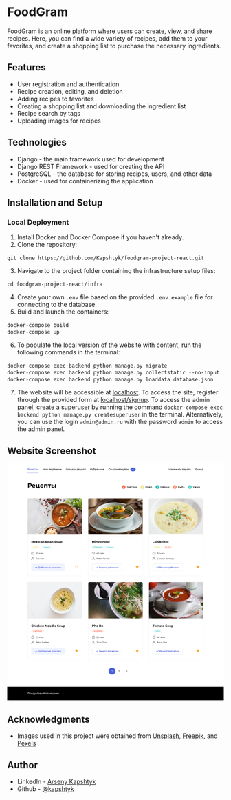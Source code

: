 # FoodGram

FoodGram is an online platform where users can create, view, and share recipes. Here, you can find a wide variety of recipes, add them to your favorites, and create a shopping list to purchase the necessary ingredients.

## Features

- User registration and authentication
- Recipe creation, editing, and deletion
- Adding recipes to favorites
- Creating a shopping list and downloading the ingredient list
- Recipe search by tags
- Uploading images for recipes

## Technologies

- Django - the main framework used for development
- Django REST Framework - used for creating the API
- PostgreSQL - the database for storing recipes, users, and other data
- Docker - used for containerizing the application

## Installation and Setup

### Local Deployment

1. Install Docker and Docker Compose if you haven't already.
2. Clone the repository:
```
git clone https://github.com/Kapshtyk/foodgram-project-react.git
```
3. Navigate to the project folder containing the infrastructure setup files:
```
cd foodgram-project-react/infra
```
4. Create your own `.env` file based on the provided `.env.example` file for connecting to the database.
5. Build and launch the containers:
```
docker-compose build
docker-compose up
```
6. To populate the local version of the website with content, run the following commands in the terminal:
```
docker-compose exec backend python manage.py migrate
docker-compose exec backend python manage.py collectstatic --no-input
docker-compose exec backend python manage.py loaddata database.json
```
7. The website will be accessible at [localhost](localhost). To access the site, register through the provided form at [localhost/signup](localhost/signup). To access the admin panel, create a superuser by running the command `docker-compose exec backend python manage.py createsuperuser` in the terminal. Alternatively, you can use the login `admin@admin.ru` with the password `admin` to access the admin panel.
## Website Screenshot

![desktop](https://github.com/Kapshtak/foodgram-project-react/blob/master/screenshots/recipes.png?raw=true)

## Acknowledgments

- Images used in this project were obtained from [Unsplash](https://unsplash.com/), [Freepik](https://www.freepik.com/), and [Pexels](https://www.pexels.com)

## Author
- LinkedIn - [Arseny Kapshtyk](https://www.linkedin.com/in/kapshtyk/)
- Github - [@kapshtyk](https://github.com/Kapshtyk)
